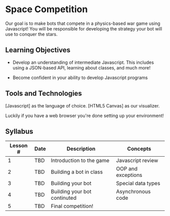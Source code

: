 # Space Competition
Our goal is to make bots that compete in a physics-based war game using Javascript! You will be responsible for developing the strategy your bot will use to conquer the stars.

## Learning Objectives

- Develop an understanding of intermediate Javascript. This includes using a JSON-based API, learning about classes, and much more!

- Become confident in your ability to develop Javascript programs

## Tools and Technologies

[Javascript] as the language of choice.
[HTML5 Canvas] as our visualizer.

Luckily if you have a web browser you're done setting up your environment!

## Syllabus

Lesson # | Date | Description | Concepts
--|--|--|--
1 | TBD | Introduction to the game | Javascript review
2 | TBD | Building a bot in class | OOP and exceptions
3 | TBD | Building your bot | Special data types
4 | TBD | Building your bot continuted | Asynchronous code
5 | TBD | Final competition!
